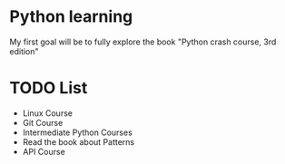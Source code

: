 # Python learning

My first goal will be to fully explore the book "Python crash course, 3rd edition" 

# TODO List

- Linux Course
- Git Course
- Intermediate Python Courses
- Read the book about Patterns
- API Course